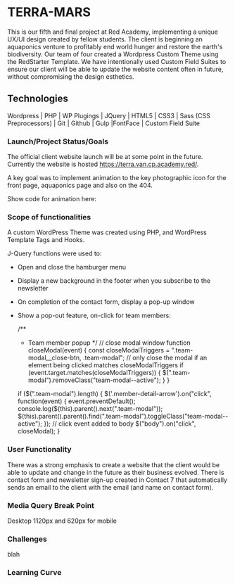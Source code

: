 # TERRA-MARS

This is our fifth and final project at Red Academy, implementing a unique UX/UI design created by fellow students. The client is beginning an aquaponics venture to profitably end world hunger and restore the earth's biodiversity. Our team of four created a Wordpress Custom Theme using the RedStarter Template. We have intentionally used Custom Field Suites to ensure our client will be able to update the website content often in future, without compromising the design esthetics.

## Technologies
Wordpress | PHP | WP Plugings | JQuery | HTML5 | CSS3 | Sass (CSS Preprocessors) | Git | Github | Gulp |FontFace | Custom Field Suite

### Launch/Project Status/Goals
The official client website launch will be at some point in the future. Currently the website is hosted https://terra.van.cp.academy.red/. 

A key goal was to implement animation to the key photographic icon for the front page, aquaponics page and also on the 404.

Show code for animation here:

### Scope of functionalities
A custom WordPress Theme was created using PHP, and WordPress Template Tags and Hooks.

J-Query functions were used to: 

- Open and close the hamburger menu
- Display a new background in the footer when you subscribe to the newsletter
- On completion of the contact form, display a pop-up window
- Show a pop-out feature, on-click for team members:

    /**
     * Team member popup
     */
    // close modal window
    function closeModal(event) {
      const closeModalTriggers = ".team-modal__close-btn, .team-modal";
      // only close the modal if an element being clicked matches closeModalTriggers
      if (event.target.matches(closeModalTriggers)) {
        $(".team-modal").removeClass("team-modal--active");
      }
    }

    if ($(".team-modal").length) {
      $('.member-detail-arrow').on("click", function(event) {
        event.preventDefault();
        console.log($(this).parent().next(".team-modal"));
        $(this).parent().parent().find(".team-modal").toggleClass("team-modal--active");
      });
      // click event added to body
      $("body").on("click", closeModal);
    }


### User Functionality
There was a strong emphasis to create a website that the client would be able to update and change in the future as their business evolved.  There is contact form and newsletter sign-up created in Contact 7 that automatically sends an email to the client with the email (and name on contact form).

### Media Query Break Point

Desktop 1120px and 620px for mobile

### Challenges

blah

### Learning Curve